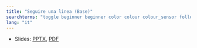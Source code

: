 ```yaml
---
title: "Seguire una linea (Base)"
searchterms: "toggle beginner beginner color colour colour_sensor follower basic line_tracker sensors ipad tablet programming_app app android line_follower colour_sensor basic_line_follower"
lang: "it"
---
```

 <ul>
 <li class="ng-binding">Slides:
 <a href="ProgrammingLessons/beginner/SeguireUnaLinea.pptx">PPTX</a>,
 <a href="ProgrammingLessons/beginner/SeguireUnaLinea.pdf">PDF</a>
 </li>
 </ul>

